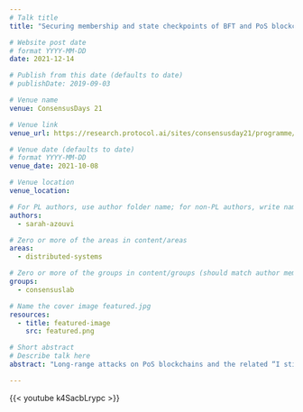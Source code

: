 ```yaml
---
# Talk title
title: "Securing membership and state checkpoints of BFT and PoS blockchains by anchoring onto the Bitcoin blockchain"

# Website post date
# format YYYY-MM-DD
date: 2021-12-14

# Publish from this date (defaults to date)
# publishDate: 2019-09-03

# Venue name
venue: ConsensusDays 21

# Venue link
venue_url: https://research.protocol.ai/sites/consensusday21/programme/index.html

# Venue date (defaults to date)
# format YYYY-MM-DD
venue_date: 2021-10-08

# Venue location
venue_location:

# For PL authors, use author folder name; for non-PL authors, write name as in paper within ""
authors:
  - sarah-azouvi

# Zero or more of the areas in content/areas
areas:
  - distributed-systems

# Zero or more of the groups in content/groups (should match author membership)
groups:
  - consensuslab

# Name the cover image featured.jpg
resources:
  - title: featured-image
    src: featured.png

# Short abstract
# Describe talk here
abstract: "Long-range attacks on PoS blockchains and the related “I still work here” attack in BFT-based blockchains are among the major security issues in these systems. Recently, an approach has been proposed to deal with these attacks by anchoring BFT/PoS membership into Ethereum’s proof-of-work blockchain. As Ethereum is abandoning PoW, this approach is no longer viable. This project aims at achieving the same goals using Bitcoin’s PoW."

---
```



{{< youtube k4SacbLrypc >}}
